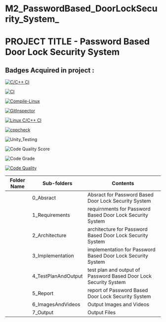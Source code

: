 # M2_PasswordBased_DoorLockSecurity_System_
# PROJECT TITLE - Password Based Door Lock Security System


## Badges Acquired in project :

[![C/C++ CI](https://github.com/AakashMoorthy/M2_PasswordBased_DoorLockSecurity_System_/actions/workflows/c-cpp.yml/badge.svg)](https://github.com/AakashMoorthy/M2_PasswordBased_DoorLockSecurity_System_/actions/workflows/c-cpp.yml)

[![CI](https://github.com/AakashMoorthy/M2_PasswordBased_DoorLockSecurity_System_/actions/workflows/main.yml/badge.svg)](https://github.com/AakashMoorthy/M2_PasswordBased_DoorLockSecurity_System_/actions/workflows/main.yml)

[![Compile-Linux](https://github.com/AakashMoorthy/M2_PasswordBased_DoorLockSecurity_System_/actions/workflows/compile.yml/badge.svg)](https://github.com/AakashMoorthy/M2_PasswordBased_DoorLockSecurity_System_/actions/workflows/compile.yml)

[![GitInspector](https://github.com/AakashMoorthy/M2_PasswordBased_DoorLockSecurity_System_/actions/workflows/GitInspector.yml/badge.svg)](https://github.com/AakashMoorthy/M2_PasswordBased_DoorLockSecurity_System_/actions/workflows/GitInspector.yml)

[![Linux C/C++ CI](https://github.com/AakashMoorthy/M2_PasswordBased_DoorLockSecurity_System_/actions/workflows/Linux-c-cpp.yml/badge.svg)](https://github.com/AakashMoorthy/M2_PasswordBased_DoorLockSecurity_System_/actions/workflows/Linux-c-cpp.yml)

[![cppcheck](https://github.com/AakashMoorthy/M2_PasswordBased_DoorLockSecurity_System_/actions/workflows/codequality.yml/badge.svg)](https://github.com/AakashMoorthy/M2_PasswordBased_DoorLockSecurity_System_/actions/workflows/codequality.yml)

![Unity_Testing](https://github.com/AakashMoorthy/M2_PasswordBased_DoorLockSecurity_System_/actions/workflows/unity%20testing.yml/badge.svg)

![ Code Quality Score](https://api.codiga.io/project/32909/score/svg)

![Code Grade](https://api.codiga.io/project/32909/status/svg)

[![Code Quality](https://app.codacy.com/project/badge/Grade/11868fe7d6ff4f348d6be9da922d6e22)](https://www.codacy.com/gh/AakashMoorthy/M2_PasswordBased_DoorLockSecurity_System_/dashboard?utm_source=github.com&amp;utm_medium=referral&amp;utm_content=AakashMoorthy/M2_PasswordBased_DoorLockSecurity_System_&amp;utm_campaign=Badge_Grade)


| Folder Name | Sub-folders | Contents|
|---|---|---|
||  0_Absract | Absract for Password Based Door Lock Security System |
||  1_Requirements | requirnments for Password Based Door Lock Security System  |
||  2_Architecture | architecture for Password Based Door Lock Security System |
||  3_Implementation |implementation for Password Based Door Lock Security System |
||  4_TestPlanAndOutput | test plan and output of Password Based Door Lock Security System|
||  5_Report |report of Password Based Door Lock Security System |
||  6_ImagesAndVideos | Output Images and Videos  |
||  7_Output | Output Files |
